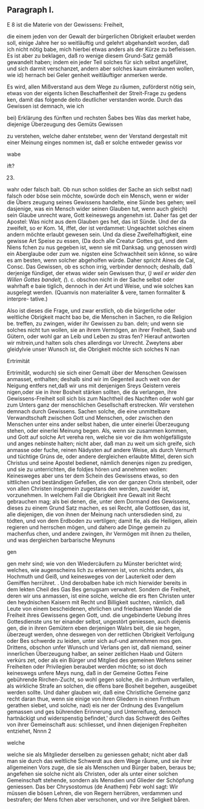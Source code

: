 
<!-- seite 672 -->

Paragraph I.
------------


E 8 ist die Materie von der Gewissens: Freiheit,

die einem jeden von der Gewalt der bürgerlichen Obrigkeit erlaubet werden soll, einige Jahre her so weitläuftig und gelehrt abgehandelt worden, daß ich nicht nötig babe, mich hierbei etwas anders als der Kürze zu befleissen. Es ist aber zu beklagen, daß ro wenige diesem Grund-Satz gemäß gewandelt haben; indem ein jeder Teil solches für sich selbst angefülret, und sich darmit verschanzet, andern aber solches kaum einräumen wollen, wie id) hernach bei Geler genheit weitläuftiger anmerken werde.

Es wird, allen Mißverstand aus dem Wege zu råumen, zuförderst nötig sein, etwas von der eigents lichen Beschaffenheit der Streit-Frage zu gedens ken, damit das folgende deito deutlicher verstanden worde. Durch das Gewissen ist demnach, wie ich

bei) Erklärung des fünften und rechsten Šabes bes Was das merket habe, diejenige Überzeugung des Gemüts Gewissen

zu verstehen, welche daher entsteber, wenn der Verstand dergestalt mit einer Meinung einges nommen ist, daß er solche entweder gewiss vor

wabe

ift?



23.
<!-- seite 673 -->
wahr oder falsch balt. Ob nun schon soldies der
Sache an sich selbst nad) falsch oder böse sein möchte,
sowürde doch ein Mensch, wenn er wider die Übers
zeugung seines Gewissens handelte, eine Sünde bes
gehen; weil dasjenige, was ein Mensch wider seinen
Glauben tut, wenn auch gleich) sein Glaube unrecht
ware, Gott keineswegs angenehm ist. Daher fas
get der Apostel: Was nicht aus dem Glauben ges
het, das ist Sünde. Und der da zweifelt, so er Kom. 14,
iffet, der ist verdammet: Ungeachtet solches einem
andern möchte erlaubt gewesen sein. Und da diese
Zweifelhaftigkeit, eine gewisse Art Speise zu essen,
(Da doch alle Creatur Gottes gut, und dem Niens
fchen zu nus gegeben ist, wenn sie mit Danksag.
ung genossen wird) ein Aberglaube oder zum we.
nigsten eine Schwachheit sein könne, so wäre es am
besten, wenn solcher abgeholfen würde. Daher spricht
Aines de Cal, Consc. Das Gewissen, ob es schon
irrig, verbinder dennoch; deshalb, daß derjenige
fündiget, der etwas wider sein Gewissen thur,
(*) weil er wider den Willen Gottes bandelt, (*). c.
obschon nicht in der Sache selbst oder wahrhaft e baie
tiglich, dennoch in der Art und Weise, und wie
solches kan ausgelegt werden. (Quamvis non
materialiter & vere, tamen formaliter & interpre-
tative.)

   Also ist dieses die Frage, und zwar erstlich, ob die
bürgerliche oder weltliche Obrigkeit macht bao
be, die Menschen in Sachen, ro die Religion be.
treffen, zu zwingen, wider ihr Gewissen zu ban.
deln; und wenn sie solches nicht tun wollen, sie
an ihrem Vermögen, an ihrer Freiheit, Saab und
Gütern, oder wohl gar an Leib und Leben zu stras
fen? Hierauf antworten wir mitrein,und halten sols
ches allerdings vor Unrecht. Zweytens aber gleidylvie
unser Wunsch ist, die Obrigkeit möchte sich solches
         N nan

Ertrimitát
<!-- seite 674 -->
Ertrimitåt, wodurch) sie sich einer Gemalt über der Menschen Gewissen anmasset, enthalten; deshalb sind wir im Gegenteil auch weit von der Neigung entfers net,daß wir uns mit denjenigen Sreys Geistern vereis nigen,oder sie in ihrer Bosheit stärken sollten, die da verlangen, ihre Gewissens-Freiheit soll sich bis zum Nachtheil des Nachften oder wohl gar zum Unters ganz der menschlichen Gesellschaft erstrecken. Wir verstehen demnach durch Gewissens. Sachen solche, die eine unmittelbare Verwandtschaft zwischen Gott und Menschen, oder zwischen den Menschen unter eins ander selbst haben, die unter einerlei Überzeugung stehen, oder einerlei Meinung begen. Als, wenn sie zusammen kommen, und Gott auf solche Art vereha ren, welche sie vor die ihm wohlgefälligste und anges nebinste halten; nicht aber, daß man zu weit um sich greife, sich anmasse oder fuche, reinen Nädysten auf andere Weise, als durch Vernunft und tüchtige Grúns de, oder andere dergleichen erlaubte Mittel, deren sich Christus und seine Apostel bedienet, nämlich denenjes nigen zu predigen, und sie zu unterrichten, die foldjes hören und annehmen wollen: Keinesweges aber uns ter dem Schein des Gewissens etwas, so den sittlichen und beständigen Gefeßen, die von der ganzen Chris stenbeit, oder von allen Christen insgemein zugestans den werden, zuwider ist, vorzunehmen. In welchem Fall die Obrigkeit ihre Gewalt init Recht gebrauchen mag; als bei denen, die, unter dem Dormand des Gewissens, dieses zu einem Grund Satz machen, es sei Recht, alle Gottlosen, das ist, alle diejenigen, die von ihnen der Meinung nach untersdieden sind, zu tódten, und von dem Erdboden zu vertilgen; damit fie, als die Heiligen, allein regieren und herrschen mögen, und dahero ade Dinge gemein zu machenfus chen, und andere zwingen, ihr Vermögen mit ihnen zu theilen, und was dergleichen barbarische Meynuns

gen
<!-- seite 675 -->
gen mehr sind; wie von den Wiedercäufern zu Münster berichtet wird; welches, wie augenscheins lich zu erkennen ist, von nichts anders, als Hochmuth und Geiß, und keinesweges von der Lauterkeit oder dem Gemiffen herrühret. . Und derobalben habe ich mich hierwider bereits in dem lekten Cheil des Gas Bes genugsam verwahret. Sondern die Freiheit, deren wir uns anmassen, ist eine solche, welche die ers ften Christen unter den heydnischen Kaisern mit Recht und Billigkeit suchten, nämlich, daß Leute von einem bescheidenen, ehrlichen und friedsamen Wandel die Freiheit ihres Gewissens gegen Gott, und. die ungebinderte Uebung ihres Gottesdienste uns ter einander selbst, ungestört geniessen, auch diejenis gen, die in ihren Gemütern eben derjenigen Walırs beit, die sie hegen, überzeugt werden, ohne deswegen von der rettlichen Obrigkeit Verfolgung oder Bes schwerde zu leiden, unter sich auf-und amnehmen mos gen. Drittens, obschon unfer Wunsch und Verlans gen ist, daß niemand, seiner innerlichen Überzeugung halber, an seiner zeitlichen Haab und Gütern verkúrs zet, oder als ein Bürger und Mitglied des gemeinen Wefens seiner Freiheiten oder Privilegien beraubet werden möchte; so ist doch keineswegs unfere Meys nung, daß in der Gemeine Gottes Feine gebührende Rirchen-Zucht, so wohl gegen solche, die in Jrrthum verfallen, als wirkliche Strafe an solchen, die offens bare Bosheit begehen, ausgeübet werden sollte. Und daher glauben wir, daß eine Christliche Gemeine ganz recht daran thue, wenn sie einige von ihren Gliedern in einen Frrthum gerathen siebet, und solche, nad) eis ner der Ordnung des Evangelium gemassen und ges bührenden Erinnerung und Unterreifung, dennoch hartnäckigt und widerspenstig befindet,' durch das Schwerdt des Geiftes von ihrer Gemeinschaft aus: schliesset, und ihnen diejenigen Frepheiten entziehet, Nnnn 2

welche
<!-- seite 676 -->
welche sie als Mitglieder derselben zu geniessen gehabt; nicht aber daß man sie durch das weltliche Schwerdt aus dem Wege råume, und sie ihrer allgemeinen Vors zuge, die sie als Menschen und Bürger baben, beraus be; angefehen sie solche nicht als Christen, oder als unter einer solchen Gemeinschaft stehende, sondern als Mensdien und Glieder der Schöpfung geniessen. Das ber Chrysostomus (de Anathem) Febr wohl sagt: Wir müssen die bösen Lehren, die von Regern herrübren, verdammen und bestrafen; der Mens fchen aber verschonen, und vor  ihre Seligkeit båren.

